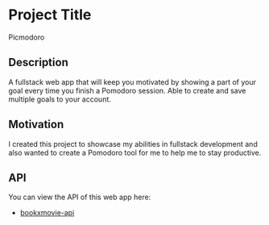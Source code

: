 # Project Title

Picmodoro

## Description

A fullstack web app that will keep you motivated by showing a part of your goal every time you finish a Pomodoro session. Able to create and save multiple goals to your account.

## Motivation

I created this project to showcase my abilities in fullstack development and also wanted to create a Pomodoro tool for me to help me to stay productive.

## API

You can view the API of this web app here:

- [bookxmovie-api](https://github.com/rodelcdavid/bookxmovie-api)
